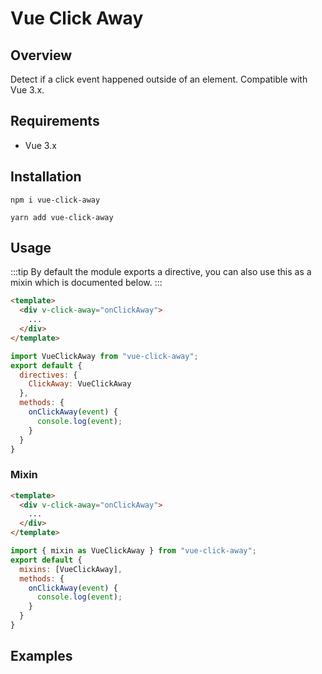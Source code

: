 # Vue Click Away

## Overview

Detect if a click event happened outside of an element. Compatible with Vue 3.x.


## Requirements

- Vue 3.x

## Installation

```
npm i vue-click-away
```

<p></p>

```
yarn add vue-click-away
```

## Usage

:::tip
By default the module exports a directive, you can also use this as a mixin which is documented below.
:::

```html
<template>
  <div v-click-away="onClickAway">
    ...
  </div>
</template>
```

<p></p>

```js
import VueClickAway from "vue-click-away";
export default {
  directives: {
    ClickAway: VueClickAway
  },
  methods: {
    onClickAway(event) {
      console.log(event);
    }
  }
}
```

### Mixin

```html
<template>
  <div v-click-away="onClickAway">
    ...
  </div>
</template>
```

<p></p>

```js
import { mixin as VueClickAway } from "vue-click-away";
export default {
  mixins: [VueClickAway],
  methods: {
    onClickAway(event) {
      console.log(event);
    }
  }
}
```

## Examples

<simple />

<script>
import Simple from "./.vitepress/components/simple.vue";
export default {
  components: {Simple}
}
</script>